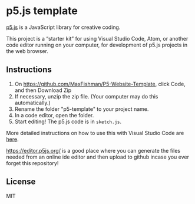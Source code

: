 # p5.js template

[p5.js](https://p5js.org) is a JavaScript library for creative coding.

This project is a “starter kit” for using Visual Studio Code, Atom, or another
code editor running on your computer, for  development of p5.js projects in the web browser.

## Instructions

1. On <https://github.com/MaxFishman/P5-Website-Template>, click Code, and then Download
   Zip
2. If necessary, unzip the zip file. (Your computer may do this automatically.)
3. Rename the folder "p5-template" to your project name.
4. In a code editor, open the folder.
5. Start editing! The p5.js code is in `sketch.js`.

More detailed instructions on how to use this with Visual Studio Code are
[here](https://notes.osteele.com/tools/vscode/p5js).


<https://editor.p5js.org/> is a good place where you can generate the files needed from an online ide editor and then upload to github incase you ever forget this repository!


## License

MIT
